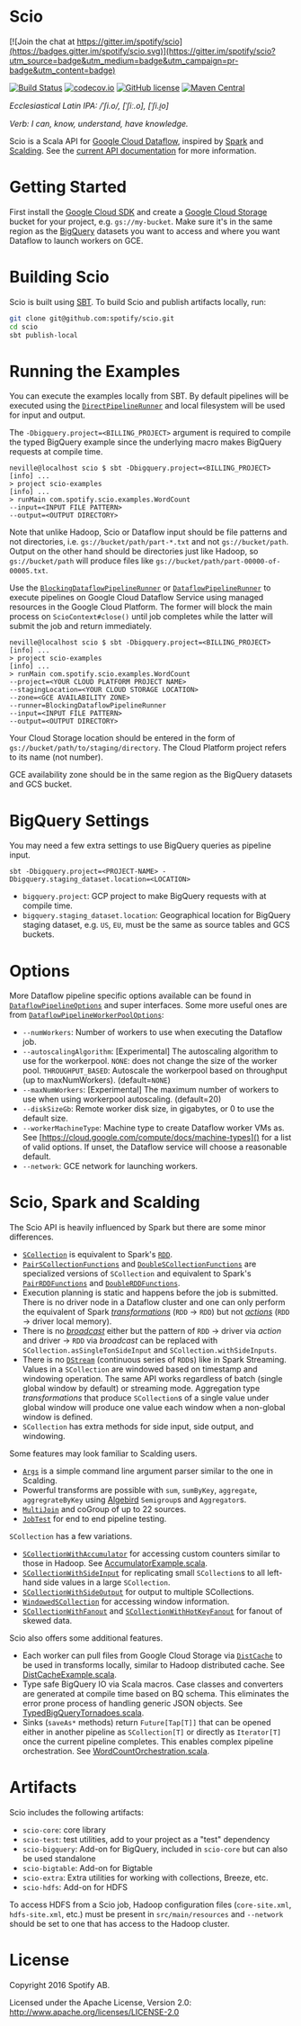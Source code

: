 Scio
====

[![Join the chat at https://gitter.im/spotify/scio](https://badges.gitter.im/spotify/scio.svg)](https://gitter.im/spotify/scio?utm_source=badge&utm_medium=badge&utm_campaign=pr-badge&utm_content=badge)

[![Build Status](https://travis-ci.org/spotify/scio.svg?branch=master)](https://travis-ci.org/spotify/scio)
[![codecov.io](https://codecov.io/github/spotify/scio/coverage.svg?branch=master)](https://codecov.io/github/spotify/scio?branch=master)
[![GitHub license](https://img.shields.io/github/license/spotify/scio.svg)]()
[![Maven Central](https://img.shields.io/maven-central/v/com.spotify/scio-core_2.11.svg)](https://maven-badges.herokuapp.com/maven-central/com.spotify/scio-core_2.11)

_Ecclesiastical Latin IPA: /ˈʃi.o/, [ˈʃiː.o], [ˈʃi.i̯o]_

_Verb: I can, know, understand, have knowledge._

Scio is a Scala API for [Google Cloud Dataflow](https://github.com/GoogleCloudPlatform/DataflowJavaSDK), inspired by [Spark](http://spark.apache.org/) and [Scalding](https://github.com/twitter/scalding). See the [current API documentation](http://spotify.github.io/scio/) for more information.

# Getting Started

First install the [Google Cloud SDK](https://cloud.google.com/sdk/) and create a [Google Cloud Storage](https://cloud.google.com/storage/) bucket for your project, e.g. `gs://my-bucket`. Make sure it's in the same region as the [BigQuery](https://cloud.google.com/bigquery/) datasets you want to access and where you want Dataflow to launch workers on GCE.

# Building Scio

Scio is built using [SBT](http://www.scala-sbt.org/). To build Scio and publish artifacts locally, run:

```bash
git clone git@github.com:spotify/scio.git
cd scio
sbt publish-local
```

# Running the Examples

You can execute the examples locally from SBT. By default pipelines will be executed using the [`DirectPipelineRunner`](https://cloud.google.com/dataflow/java-sdk/JavaDoc/com/google/cloud/dataflow/sdk/runners/DirectPipelineRunner) and local filesystem will be used for input and output.

The `-Dbigquery.project=<BILLING_PROJECT>` argument is required to compile the typed BigQuery example since the underlying macro makes BigQuery requests at compile time.

```
neville@localhost scio $ sbt -Dbigquery.project=<BILLING_PROJECT>
[info] ...
> project scio-examples
[info] ...
> runMain com.spotify.scio.examples.WordCount
--input=<INPUT FILE PATTERN>
--output=<OUTPUT DIRECTORY>
```

Note that unlike Hadoop, Scio or Dataflow input should be file patterns and not directories, i.e. `gs://bucket/path/part-*.txt` and not `gs://bucket/path`. Output on the other hand should be directories just like Hadoop, so `gs://bucket/path` will produce files like `gs://bucket/path/part-00000-of-00005.txt`.

Use the [`BlockingDataflowPipelineRunner`](https://cloud.google.com/dataflow/java-sdk/JavaDoc/com/google/cloud/dataflow/sdk/runners/BlockingDataflowPipelineRunner) or [`DataflowPipelineRunner`](https://cloud.google.com/dataflow/java-sdk/JavaDoc/com/google/cloud/dataflow/sdk/runners/DataflowPipelineRunner) to execute pipelines on Google Cloud Dataflow Service using managed resources in the Google Cloud Platform. The former will block the main process on `ScioContext#close()` until job completes while the latter will submit the job and return immediately.

```
neville@localhost scio $ sbt -Dbigquery.project=<BILLING_PROJECT>
[info] ...
> project scio-examples
[info] ...
> runMain com.spotify.scio.examples.WordCount
--project=<YOUR CLOUD PLATFORM PROJECT NAME>
--stagingLocation=<YOUR CLOUD STORAGE LOCATION>
--zone=<GCE AVAILABILITY ZONE>
--runner=BlockingDataflowPipelineRunner
--input=<INPUT FILE PATTERN>
--output=<OUTPUT DIRECTORY>
```

Your Cloud Storage location should be entered in the form of `gs://bucket/path/to/staging/directory`. The Cloud Platform project refers to its name (not number).

GCE availability zone should be in the same region as the BigQuery datasets and GCS bucket.

# BigQuery Settings

You may need a few extra settings to use BigQuery queries as pipeline input.

```
sbt -Dbigquery.project=<PROJECT-NAME> -Dbigquery.staging_dataset.location=<LOCATION>
```

- `bigquery.project`: GCP project to make BigQuery requests with at compile time.
- `bigquery.staging_dataset.location`: Geographical location for BigQuery staging dataset, e.g. `US`, `EU`, must be the same as source tables and GCS buckets.

# Options

More Dataflow pipeline specific options available can be found in [`DataflowPipelineOptions`](https://cloud.google.com/dataflow/java-sdk/JavaDoc/com/google/cloud/dataflow/sdk/options/DataflowPipelineOptions) and super interfaces. Some more useful ones are from [`DataflowPipelineWorkerPoolOptions`](https://cloud.google.com/dataflow/java-sdk/JavaDoc/com/google/cloud/dataflow/sdk/options/DataflowPipelineWorkerPoolOptions):

- `--numWorkers`: Number of workers to use when executing the Dataflow job.
- `--autoscalingAlgorithm`: [Experimental] The autoscaling algorithm to use for the workerpool. `NONE`: does not change the size of the worker pool. `THROUGHPUT_BASED`: Autoscale the workerpool based on throughput (up to maxNumWorkers). (default=`NONE`)
- `--maxNumWorkers`: [Experimental] The maximum number of workers to use when using workerpool autoscaling. (default=20)
- `--diskSizeGb`: Remote worker disk size, in gigabytes, or 0 to use the default size.
- `--workerMachineType`: Machine type to create Dataflow worker VMs as. See [https://cloud.google.com/compute/docs/machine-types]() for a list of valid options. If unset, the Dataflow service will choose a reasonable default.
- `--network`: GCE network for launching workers.

# Scio, Spark and Scalding

The Scio API is heavily influenced by Spark but there are some minor differences.

- [`SCollection`](http://spotify.github.io/scio/#com.spotify.scio.values.SCollection) is equivalent to Spark's [`RDD`](https://spark.apache.org/docs/latest/api/scala/index.html#org.apache.spark.rdd.RDD).
- [`PairSCollectionFunctions`](http://spotify.github.io/scio/#com.spotify.scio.values.PairSCollectionFunctions) and [`DoubleSCollectionFunctions`](http://spotify.github.io/scio/#com.spotify.scio.values.DoubleSCollectionFunctions) are specialized versions of `SCollection` and equivalent to Spark's [`PairRDDFunctions`](https://spark.apache.org/docs/latest/api/scala/index.html#org.apache.spark.rdd.PairRDDFunctions) and [`DoubleRDDFunctions`](https://spark.apache.org/docs/latest/api/scala/index.html#org.apache.spark.rdd.DoubleRDDFunctions).
- Execution planning is static and happens before the job is submitted. There is no driver node in a Dataflow cluster and one can only perform the equivalent of Spark [_transformations_](http://spark.apache.org/docs/latest/programming-guide.html#transformations) (`RDD` &rarr; `RDD`) but not [_actions_](http://spark.apache.org/docs/latest/programming-guide.html#actions) (`RDD` &rarr; driver local memory).
- There is no [_broadcast_](http://spark.apache.org/docs/latest/programming-guide.html#broadcast-variables) either but the pattern of `RDD` &rarr; driver via _action_ and driver &rarr; `RDD` via _broadcast_ can be replaced with `SCollection.asSingleTonSideInput` and `SCollection.withSideInputs`.
- There is no [`DStream`](https://spark.apache.org/docs/latest/streaming-programming-guide.html#discretized-streams-dstreams) (continuous series of `RDD`s) like in Spark Streaming. Values in a `SCollection` are windowed based on timestamp and windowing operation. The same API works regardless of batch (single global window by default) or streaming mode. Aggregation type _transformations_ that produce `SCollection`s of a single value under global window will produce one value each window when a non-global window is defined.
- `SCollection` has extra methods for side input, side output, and windowing.

Some features may look familiar to Scalding users.

- [`Args`](http://spotify.github.io/scio/#com.spotify.scio.Args) is a simple command line argument parser similar to the one in Scalding.
- Powerful transforms are possible with `sum`, `sumByKey`, `aggregate`, `aggregrateByKey` using [Algebird](https://github.com/twitter/algebird) `Semigroup`s and `Aggregator`s.
- [`MultiJoin`](http://spotify.github.io/scio/#com.spotify.scio.util.MultiJoin$) and coGroup of up to 22 sources.
- [`JobTest`](http://spotify.github.io/scio/#com.spotify.scio.testing.JobTest$) for end to end pipeline testing.

`SCollection` has a few variations.

- [`SCollectionWithAccumulator`](http://spotify.github.io/scio/#com.spotify.scio.values.SCollectionWithAccumulator) for accessing custom counters similar to those in Hadoop. See [AccumulatorExample.scala](https://github.com/spotify/scio/blob/master/scio-examples/src/main/scala/com/spotify/scio/examples/extra/AccumulatorExample.scala).
- [`SCollectionWithSideInput`](http://spotify.github.io/scio/#com.spotify.scio.values.SCollectionWithSideInput) for replicating small `SCollection`s to all left-hand side values in a large `SCollection`.
- [`SCollectionWithSideOutput`](http://spotify.github.io/scio/#com.spotify.scio.values.SCollectionWithSideOutput) for output to multiple SCollections.
- [`WindowedSCollection`](http://spotify.github.io/scio/#com.spotify.scio.values.WindowedSCollection) for accessing window information.
- [`SCollectionWithFanout`](http://spotify.github.io/scio/#com.spotify.scio.values.SCollectionWithFanout) and [`SCollectionWithHotKeyFanout`](http://spotify.github.io/scio/#com.spotify.scio.values.SCollectionWithHotKeyFanout) for fanout of skewed data.

Scio also offers some additional features.

- Each worker can pull files from Google Cloud Storage via [`DistCache`](http://spotify.github.io/scio/#com.spotify.scio.values.DistCache) to be used in transforms locally, similar to Hadoop distributed cache. See [DistCacheExample.scala](https://github.com/spotify/scio/blob/master/scio-examples/src/main/scala/com/spotify/scio/examples/extra/DistCacheExample.scala).
- Type safe BigQuery IO via Scala macros. Case classes and converters are generated at compile time based on BQ schema. This eliminates the error prone process of handling generic JSON objects. See [TypedBigQueryTornadoes.scala](https://github.com/spotify/scio/blob/master/scio-examples/src/main/scala/com/spotify/scio/examples/extra/TypedBigQueryTornadoes.scala).
- Sinks (`saveAs*` methods) return `Future[Tap[T]]` that can be opened either in another pipeline as `SCollection[T]` or directly as `Iterator[T]` once the current pipeline completes. This enables complex pipeline orchestration. See [WordCountOrchestration.scala](https://github.com/spotify/scio/blob/master/scio-examples/src/main/scala/com/spotify/scio/examples/extra/WordCountOrchestration.scala).

# Artifacts

Scio includes the following artifacts:

- `scio-core`: core library
- `scio-test`: test utilities, add to your project as a "test" dependency
- `scio-bigquery`: Add-on for BigQuery, included in `scio-core` but can also be used standalone
- `scio-bigtable`: Add-on for Bigtable
- `scio-extra`: Extra utilities for working with collections, Breeze, etc.
- `scio-hdfs`: Add-on for HDFS

To access HDFS from a Scio job, Hadoop configuration files (`core-site.xml`, `hdfs-site.xml`, etc.) must be present in `src/main/resources` and `--network` should be set to one that has access to the Hadoop cluster.

# License

Copyright 2016 Spotify AB.

Licensed under the Apache License, Version 2.0: http://www.apache.org/licenses/LICENSE-2.0
